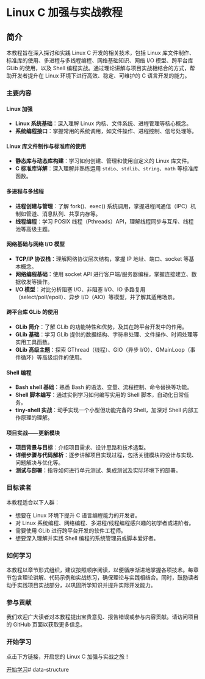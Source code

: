 # Linux C 加强与实战教程

## 简介

本教程旨在深入探讨和实践 Linux C 开发的相关技术，包括 Linux 库文件制作、标准库的使用、多进程与多线程编程、网络基础知识、网络 I/O 模型、跨平台库 GLib 的使用，以及 Shell 编程实战。通过理论讲解与项目实战相结合的方式，帮助开发者提升在 Linux 环境下进行高效、稳定、可维护的 C 语言开发的能力。

### 主要内容

#### Linux 加强

- **Linux 系统基础**：深入理解 Linux 内核、文件系统、进程管理等核心概念。
- **系统编程接口**：掌握常用的系统调用，如文件操作、进程控制、信号处理等。

#### Linux 库文件制作与标准库的使用

- **静态库与动态库构建**：学习如何创建、管理和使用自定义的 Linux 库文件。
- **C 标准库详解**：深入理解并熟练运用 `stdio`、`stdlib`、`string`、`math` 等标准库函数。

#### 多进程与多线程

- **进程创建与管理**：了解 fork()、exec() 系统调用，掌握进程间通信（IPC）机制如管道、消息队列、共享内存等。
- **线程编程**：学习 POSIX 线程（Pthreads）API，理解线程同步与互斥、线程池等高级主题。

#### 网络基础与网络 I/O 模型

- **TCP/IP 协议栈**：理解网络协议层次结构，掌握 IP 地址、端口、socket 等基本概念。
- **网络编程基础**：使用 socket API 进行客户端/服务器编程，掌握连接建立、数据收发等操作。
- **I/O 模型**：对比分析阻塞 I/O、非阻塞 I/O、IO 多路复用（select/poll/epoll）、异步 I/O（AIO）等模型，并了解其适用场景。

#### 跨平台库 GLib 的使用

- **GLib 简介**：了解 GLib 的功能特性和优势，及其在跨平台开发中的作用。
- **GLib 基础**：学习 GLib 提供的数据结构、字符串处理、文件操作、时间处理等实用工具函数。
- **GLib 高级主题**：探索 GThread（线程）、GIO（异步 I/O）、GMainLoop（事件循环）等高级组件的使用。

#### Shell 编程

- **Bash shell 基础**：熟悉 Bash 的语法、变量、流程控制、命令替换等功能。
- **Shell 脚本编写**：通过实例学习如何编写实用的 Shell 脚本，自动化日常任务。
- **tiny-shell 实战**：动手实现一个小型但功能完备的 Shell，加深对 Shell 内部工作原理的理解。

#### 项目实战——更新模块

- **项目背景与目标**：介绍项目需求、设计思路和技术选型。
- **详细步骤与代码解析**：逐步讲解项目实现过程，包括关键模块的设计与实现、问题解决与优化等。
- **测试与部署**：指导如何进行单元测试、集成测试及实际环境下的部署。

### 目标读者

本教程适合以下人群：

- 想要在 Linux 环境下提升 C 语言编程能力的开发者。
- 对 Linux 系统编程、网络编程、多进程/线程编程感兴趣的初学者或进阶者。
- 需要使用 GLib 进行跨平台开发的软件工程师。
- 想要深入理解并实践 Shell 编程的系统管理员或脚本爱好者。

### 如何学习

本教程以章节形式组织，建议按照顺序阅读，以便循序渐进地掌握各项技术。每章节包含理论讲解、代码示例和实战练习，确保理论与实践相结合。同时，鼓励读者动手实践项目实战部分，以巩固所学知识并提升实际开发能力。

### 参与贡献

我们欢迎广大读者对本教程提出宝贵意见、报告错误或参与内容贡献。请访问项目的 GitHub 页面以获取更多信息。

### 开始学习

点击下方链接，开启您的 Linux C 加强与实战之旅！

[开始学习](#)# data-structure
